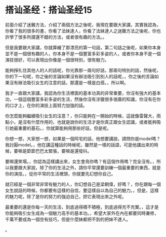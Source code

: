 # 搭讪圣经：搭讪圣经15

前面介紹了迷難方法，介紹了兩個方法之後呢，我現在要跟大家講，其實我認為，你看了我的很多的書，你看了法妹達人，你看了法妹達人之迷難方法之後呢，你也許學了很多所謂還不錯的方法，或者很有趣的方法。。

但是我要跟大家講，你就算繪了那漂亮的第一句話，第二句話之後呢，如果你本身並不是一個很有趣的人，你本身不是一個豐富多彩多姿的人，或者你本身不是一個演技很好，可以表現出你像是一個很特別，很有魅力。

能夠掙扎住其他人的人的話呢，你光靠那一兩句好話，那兩句特別的話，然後呢，你的下一句呢，你之後的言論如果沒有辦法吸引到別人的話呢，，你之後的言論如果沒有辦法吸引女生的注意的話，那還是一樣是白搭。，所以啊。

我才一直跟大家講，我認為你生活裡面的基本功真的非常重要，你沒有強大的基本功，一個這個豐富多彩多姿的生活，然後你沒有涉獵很多很廣的知識，你沒有在你的口才上，在你的演技上面努力加強的話。

你怎麼能夠繼續吸引女生的注意？，你只能夠在一開始的時候，這就像雷聲大，雨點小，是沒有什麼作用的，也就是說你的生活才是你真正跟女生認識，或者能夠吸引她最重要的基石。，你就算能夠用那些好話，但是呢。

你想一想，大家想一想，如果是一個阿宅的話，他想要講說，請問你是model嗎？我討厭model。，他在講這種話的時候呢，雖然是一樣的話語，可是他講出來的時候，要嘛是節節巴巴太緊張，要嘛是還發抖。

要嘛還笑場。，你認為這樣講出來，女生會鳥你嗎？有這個作用嗎？完全沒有。，所以我要跟大家說，除了你的生活之外，請你平常還要訓練一個最重要的東西，就是你的演技。，從你平常的生活裡頭，你就要先幻想你自己。

就已經是一個非常非常有魅力的人，你幻想自己是梁朝偉，好嗎？，你在跟每一個女生說話的時候，你都要有這樣的自信，要這樣自以為自己的魅力。，但是，這樣的魅力呢，除了是你的努力的強迫自己，把它表現出來之外呢。

最重要的還是你每一天的生活，到底過得積不積極，到底過得充不充實。，這才是你能夠吸引女生成為一個魅力高手的基本功。，希望大家外在內在都要同時兼修，千萬不要成為一個空有技巧，但是什麼妹都把不到的把妹不達人。

。